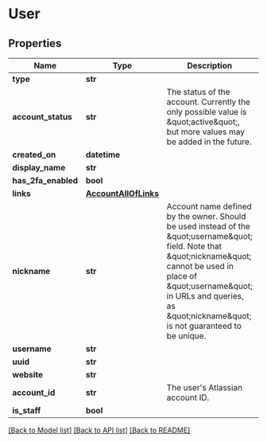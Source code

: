 # User

## Properties
Name | Type | Description | Notes
------------ | ------------- | ------------- | -------------
**type** | **str** |  | 
**account_status** | **str** | The status of the account. Currently the only possible value is \&quot;active\&quot;, but more values may be added in the future. | [optional] 
**created_on** | **datetime** |  | [optional] 
**display_name** | **str** |  | [optional] 
**has_2fa_enabled** | **bool** |  | [optional] 
**links** | [**AccountAllOfLinks**](AccountAllOfLinks.md) |  | [optional] 
**nickname** | **str** | Account name defined by the owner. Should be used instead of the \&quot;username\&quot; field. Note that \&quot;nickname\&quot; cannot be used in place of \&quot;username\&quot; in URLs and queries, as \&quot;nickname\&quot; is not guaranteed to be unique. | [optional] 
**username** | **str** |  | [optional] 
**uuid** | **str** |  | [optional] 
**website** | **str** |  | [optional] 
**account_id** | **str** | The user&#39;s Atlassian account ID. | [optional] 
**is_staff** | **bool** |  | [optional] 

[[Back to Model list]](../README.md#documentation-for-models) [[Back to API list]](../README.md#documentation-for-api-endpoints) [[Back to README]](../README.md)


